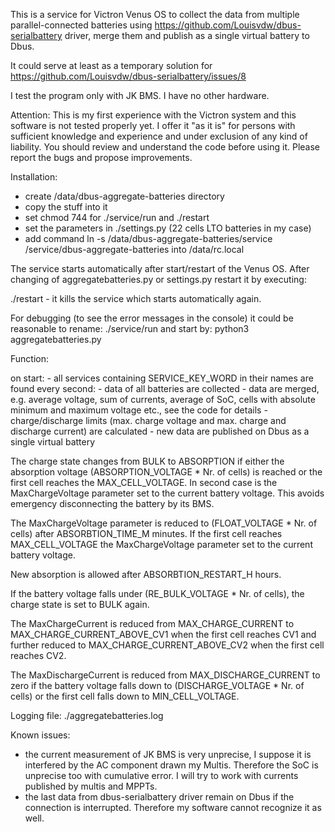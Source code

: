 This is a service for Victron Venus OS to collect the data from multiple parallel-connected batteries using
https://github.com/Louisvdw/dbus-serialbattery driver, merge them and publish as a single virtual battery to Dbus.

It could serve at least as a temporary solution for https://github.com/Louisvdw/dbus-serialbattery/issues/8

I test the program only with JK BMS. I have no other hardware.

Attention: This is my first experience with the Victron system and this software is not tested properly yet.
I offer it "as it is" for persons with sufficient knowledge and experience and under exclusion of any kind of liability.
You should review and understand the code before using it. Please report the bugs and propose improvements.

Installation:
- create /data/dbus-aggregate-batteries directory
- copy the stuff into it
- set chmod 744 for ./service/run and ./restart
- set the parameters in ./settings.py (22 cells LTO batteries in my case)
- add command ln -s /data/dbus-aggregate-batteries/service /service/dbus-aggregate-batteries into /data/rc.local

The service starts automatically after start/restart of the Venus OS. After changing of aggregatebatteries.py or
settings.py restart it by executing:

./restart - it kills the service which starts automatically again.

For debugging (to see the error messages in the console) it could be reasonable to rename: ./service/run 
and start by: python3 aggregatebatteries.py

Function:

on start:
	- all services containing SERVICE_KEY_WORD in their names are found
every second:
	- data of all batteries are collected
	- data are merged, e.g. average voltage, sum of currents, average of SoC, cells with absolute minimum and maximum voltage etc.,
	see the code for details
	- charge/discharge limits (max. charge voltage and max. charge and discharge current) are calculated
	- new data are published on Dbus as a single virtual battery
	
The charge state changes from BULK to ABSORPTION if either the absorption voltage (ABSORPTION_VOLTAGE * Nr. of cells) is reached
or the first cell reaches the MAX_CELL_VOLTAGE. In second case is the MaxChargeVoltage parameter set to the current battery
voltage. This avoids emergency disconnecting the battery by its BMS.

The MaxChargeVoltage parameter is reduced to (FLOAT_VOLTAGE * Nr. of cells) after ABSORBTION_TIME_M minutes. If the first cell 
reaches MAX_CELL_VOLTAGE the MaxChargeVoltage parameter set to the current battery voltage.

New absorption is allowed after ABSORBTION_RESTART_H hours.

If the battery voltage falls under (RE_BULK_VOLTAGE * Nr. of cells), the charge state is set to BULK again.    
	
The MaxChargeCurrent is reduced from MAX_CHARGE_CURRENT to MAX_CHARGE_CURRENT_ABOVE_CV1 when the first cell reaches CV1 and further
reduced to MAX_CHARGE_CURRENT_ABOVE_CV2 when the first cell reaches CV2.

The MaxDischargeCurrent is reduced from MAX_DISCHARGE_CURRENT to zero if the battery voltage falls down to (DISCHARGE_VOLTAGE * Nr. of cells)
or the first cell falls down to MIN_CELL_VOLTAGE.

Logging file:
./aggregatebatteries.log	

Known issues:
- the current measurement of JK BMS is very unprecise, I suppose it is interfered by the AC component drawn my Multis. Therefore the SoC is unprecise too with cumulative error. I will try to work with currents published by multis and MPPTs.
- the last data from dbus-serialbattery driver remain on Dbus if the connection is interrupted. Therefore my software cannot recognize it as well.
